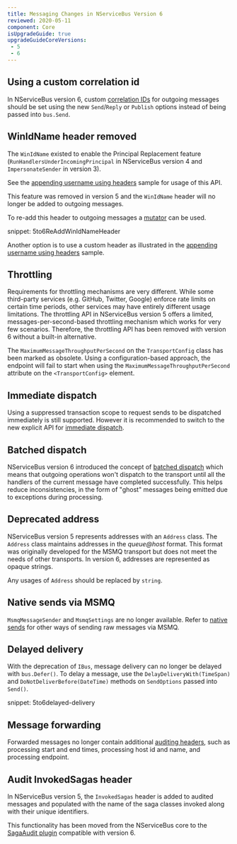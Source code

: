 ```yaml
---
title: Messaging Changes in NServiceBus Version 6
reviewed: 2020-05-11
component: Core
isUpgradeGuide: true
upgradeGuideCoreVersions:
 - 5
 - 6
---
```



## Using a custom correlation id

In NServiceBus version 6, custom [correlation IDs](/nservicebus/messaging/headers.md#messaging-interaction-headers-nservicebus-correlationid) for outgoing messages should be set using the new `Send`/`Reply` or `Publish` options instead of being passed into `bus.Send`.


## WinIdName header removed

The `WinIdName` existed to enable the Principal Replacement feature (`RunHandlersUnderIncomingPrincipal` in NServiceBus version 4 and `ImpersonateSender` in version 3).

See the [appending username using headers](/samples/username-header/) sample for usage of this API.

This feature was removed in version 5 and the `WinIdName` header will no longer be added to outgoing messages.

To re-add this header to outgoing messages a [mutator](/nservicebus/pipeline/message-mutators.md) can be used.

snippet: 5to6ReAddWinIdNameHeader

Another option is to use a custom header as illustrated in the [appending username using headers](/samples/username-header/) sample.


## Throttling

Requirements for throttling mechanisms are very different. While some third-party services (e.g. GitHub, Twitter, Google) enforce rate limits on certain time periods, other services may have entirely different usage limitations. The throttling API in NServiceBus version 5 offers a limited, messages-per-second-based throttling mechanism which works for very few scenarios. Therefore, the throttling API has been removed with version 6 without a built-in alternative.

The `MaximumMessageThroughputPerSecond` on the `TransportConfig` class has been marked as obsolete. Using a configuration-based approach, the endpoint will fail to start when using the `MaximumMessageThroughputPerSecond` attribute on the `<TransportConfig>` element.


## Immediate dispatch

Using a suppressed transaction scope to request sends to be dispatched immediately is still supported. However it is recommended to switch to the new explicit API for [immediate dispatch](/nservicebus/messaging/send-a-message.md#dispatching-a-message-immediately).


## Batched dispatch

NServiceBus version 6 introduced the concept of [batched dispatch](/nservicebus/messaging/batched-dispatch.md) which means that outgoing operations won't dispatch to the transport until all the handlers of the current message have completed successfully. This helps reduce inconsistencies, in the form of "ghost" messages being emitted due to exceptions during processing.


## Deprecated address

NServiceBus version 5 represents addresses with an `Address` class. The `Address` class maintains addresses in the *queue@host* format. This format was originally developed for the MSMQ transport but does not meet the needs of other transports. In version 6, addresses are represented as opaque strings.

Any usages of `Address` should be replaced by `string`.


## Native sends via MSMQ

`MsmqMessageSender` and `MsmqSettings` are no longer available. Refer to [native sends](/transports/msmq/operations-scripting.md#native-send) for other ways of sending raw messages via MSMQ.


## Delayed delivery

With the deprecation of `IBus`, message delivery can no longer be delayed with `bus.Defer()`. To delay a message, use the `DelayDeliveryWith(TimeSpan)` and `DoNotDeliverBefore(DateTime)` methods on `SendOptions` passed into `Send()`.

snippet: 5to6delayed-delivery


## Message forwarding

Forwarded messages no longer contain additional [auditing headers](/nservicebus/operations/auditing.md#message-headers), such as processing start and end times, processing host id and name, and processing endpoint.


## Audit InvokedSagas header

In NServiceBus version 5, the `InvokedSagas` header is added to audited messages and populated with the name of the saga classes invoked along with their unique identifiers.

This functionality has been moved from the NServiceBus core to the [SagaAudit plugin](/servicecontrol/plugins/saga-audit.md) compatible with version 6.
